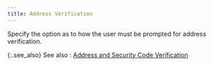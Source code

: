 ```yaml
---
title: Address Verification
---
```



Specify the option as to how the user must be prompted for address verification.


{:.see_also}
See also
: [Address  and Security Code Verification]({{site.pos_baseurl}}/pos-trans/create-pos-doc/pos-receipts/proc-cc-pmnts/receiving/verify-dtls/avs-and-cvv/avs-and-cvv-vrf-dtls.html)
